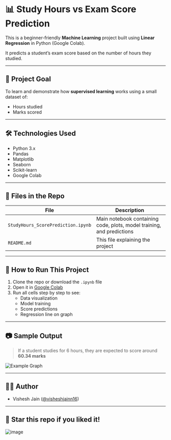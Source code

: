 # 📊 Study Hours vs Exam Score Prediction

This is a beginner-friendly **Machine Learning** project built using **Linear Regression** in Python (Google Colab).

It predicts a student’s exam score based on the number of hours they studied.

---

## 🧠 Project Goal

To learn and demonstrate how **supervised learning** works using a small dataset of:
- Hours studied
- Marks scored

---

## 🛠️ Technologies Used

- Python 3.x
- Pandas
- Matplotlib
- Seaborn
- Scikit-learn
- Google Colab

---

## 📁 Files in the Repo

| File | Description |
|------|-------------|
| `StudyHours_ScorePrediction.ipynb` | Main notebook containing code, plots, model training, and predictions |
| `README.md` | This file explaining the project |

---

## 🚀 How to Run This Project

1. Clone the repo or download the `.ipynb` file
2. Open it in [Google Colab](https://colab.research.google.com/)
3. Run all cells step by step to see:
   - Data visualization
   - Model training
   - Score predictions
   - Regression line on graph

---

## 📷 Sample Output

> If a student studies for 6 hours, they are expected to score around **60.34 marks**

![Example Graph](https://i.imgur.com/BX7e2R5.png) <!-- Optional: Upload your own screenshot if needed -->

---

## 👨‍🎓 Author

- Vishesh Jain ([@visheshjainn16](https://github.com/visheshjainn16))

---

## 🌟 Star this repo if you liked it!

![image](https://github.com/user-attachments/assets/ee3ec4ff-27ef-4ba2-aa1a-a42c8c0fc792)

